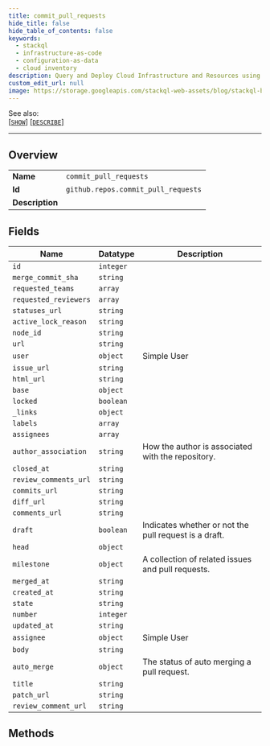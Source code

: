 ```yaml
---
title: commit_pull_requests
hide_title: false
hide_table_of_contents: false
keywords:
  - stackql
  - infrastructure-as-code
  - configuration-as-data
  - cloud inventory
description: Query and Deploy Cloud Infrastructure and Resources using SQL
custom_edit_url: null
image: https://storage.googleapis.com/stackql-web-assets/blog/stackql-blog-post-featured-image.png
---
```

  
    
See also:   
[[` SHOW `]](/docs/language-spec/show) [[` DESCRIBE `]](/docs/language-spec/describe)  
* * * 
## Overview
<table><tbody>
<tr><td><b>Name</b></td><td><code>commit_pull_requests</code></td></tr>
<tr><td><b>Id</b></td><td><code>github.repos.commit_pull_requests</code></td></tr>
<tr><td><b>Description</b></td><td></td></tr>
</tbody></table>

## Fields
| Name | Datatype | Description |
| ---- | -------- | ----------- |
| `id` | `integer` |  |
| `merge_commit_sha` | `string` |  |
| `requested_teams` | `array` |  |
| `requested_reviewers` | `array` |  |
| `statuses_url` | `string` |  |
| `active_lock_reason` | `string` |  |
| `node_id` | `string` |  |
| `url` | `string` |  |
| `user` | `object` | Simple User |
| `issue_url` | `string` |  |
| `html_url` | `string` |  |
| `base` | `object` |  |
| `locked` | `boolean` |  |
| `_links` | `object` |  |
| `labels` | `array` |  |
| `assignees` | `array` |  |
| `author_association` | `string` | How the author is associated with the repository. |
| `closed_at` | `string` |  |
| `review_comments_url` | `string` |  |
| `commits_url` | `string` |  |
| `diff_url` | `string` |  |
| `comments_url` | `string` |  |
| `draft` | `boolean` | Indicates whether or not the pull request is a draft. |
| `head` | `object` |  |
| `milestone` | `object` | A collection of related issues and pull requests. |
| `merged_at` | `string` |  |
| `created_at` | `string` |  |
| `state` | `string` |  |
| `number` | `integer` |  |
| `updated_at` | `string` |  |
| `assignee` | `object` | Simple User |
| `body` | `string` |  |
| `auto_merge` | `object` | The status of auto merging a pull request. |
| `title` | `string` |  |
| `patch_url` | `string` |  |
| `review_comment_url` | `string` |  |
## Methods
